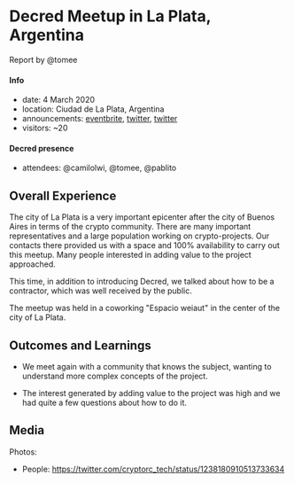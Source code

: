 # Decred Meetup in La Plata, Argentina

Report by @tomee

#### Info

- date: 4 March 2020
- location: Ciudad de La Plata, Argentina
- announcements: [eventbrite](https://www.eventbrite.com/e/decred-meetup-la-plata-tickets-95666770887), [twitter](https://twitter.com/Decred_ES/status/1235277262846652416), [twitter](https://twitter.com/Decred_ES/status/1234666425094004737)
- visitors: ~20

#### Decred presence

- attendees: @camilolwi, @tomee, @pablito

## Overall Experience

The city of La Plata is a very important epicenter after the city of Buenos Aires in terms of the crypto community. There are many important representatives and a large population working on crypto-projects. Our contacts there provided us with a space and 100% availability to carry out this meetup. Many people interested in adding value to the project approached.

This time, in addition to introducing Decred, we talked about how to be a contractor, which was well received by the public.

The meetup was held in a coworking "Espacio weiaut" in the center of the city of La Plata.

## Outcomes and Learnings

- We meet again with a community that knows the subject, wanting to understand more complex concepts of the project.

- The interest generated by adding value to the project was high and we had quite a few questions about how to do it.

## Media

Photos:

- People: https://twitter.com/cryptorc_tech/status/1238180910513733634
